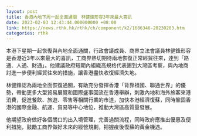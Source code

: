 ```yaml
---
layout: post
title: 香港內地下周一起全面通關　林健鋒形容3年來最大喜訊
date: 2023-02-03 12:43:44.000000000 +08:00
link: https://news.rthk.hk/rthk/ch/component/k2/1686346-20230203.htm
categories: rthk
---
```


本港下星期一起恢復與內地全面通關，行政會議成員、商界立法會議員林健鋒形容是香港近3年以來最大的喜訊，工商界熱切期待兩地恢復正常經貿往來，達到「路通、人通、財通」。他建議政府短期內組織高規格代表團到大灣區考察，與內地商討進一步便利經貿往來的措施，讓香港盡快收復經濟失地。

林健鋒認為兩地全面恢復通關，有助充分發揮香港「背靠祖國、聯通世界」的優勢，帶動更多大型貿易展覽和國際盛事回流在香港舉辦，刺激內地和海外旅客來港消費，促進餐飲、旅遊、零售等相關行業的市道，加快本港經濟復蘇，同時鞏固香港的國際金融、航運、貿易等中心地位，推動大灣區高質量發展。

他期望政府做好各個關口的出入境管理，完善過關流程，同時政府應推出優惠及便利措施，鼓勵工商界做好未來的經營規劃，把握疫後復蘇的黃金機遇。

